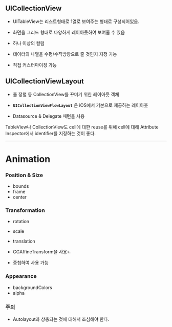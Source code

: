 ## UICollectionView

- UITableView는 리스트형태로 1열로 보여주는 형태로 구성되어있음.

- 화면을 그리드 형태로 다양하게 레이아웃하여 보여줄 수 있음
- 하나 이상의 컬럼
- 데이터의 나열을 수평/수직방향으로 줄 것인지 지정 가능
- 직접 커스터마이징 가능



## UICollectionViewLayout

- 줄 정렬 등 CollectionView를 꾸미기 위한 레이아웃 객체

- **`UICollectionViewFlowLayout`** 은 iOS에서 기본으로 제공하는 레이아웃 
- Datasource & Delegate 패턴을 사용



TableView나 CollectionView도 cell에 대한 reuse를 위해 cell에 대해 Attribute Inspector에서 identifier를 지정하는 것이 좋다.







----

# Animation

### Position & Size

- bounds
- frame
- center



### Transformation

- rotation
- scale
- translation
- CGAffineTransform을 사용ㄴ

- 중첩하여 사용 가능



### Appearance

- backgroundColors
- alpha



### 주의

- Autolayout과 상충되는 것에 대해서 조심해야 한다.

